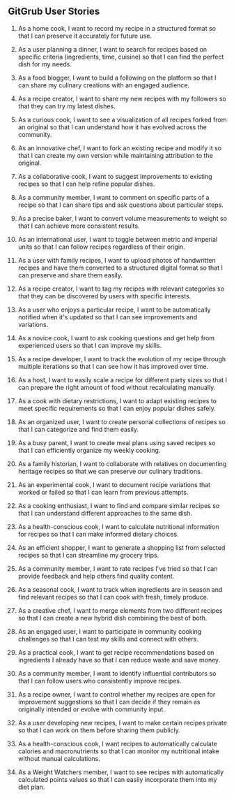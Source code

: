 ## GitGrub User Stories

1. As a home cook, I want to record my recipe in a structured format so
   that I can preserve it accurately for future use.

2. As a user planning a dinner, I want to search for recipes based on
   specific criteria (ingredients, time, cuisine) so that I can find the
   perfect dish for my needs.

3. As a food blogger, I want to build a following on the platform so
   that I can share my culinary creations with an engaged audience.

4. As a recipe creator, I want to share my new recipes with my followers
   so that they can try my latest dishes.

5. As a curious cook, I want to see a visualization of all recipes
   forked from an original so that I can understand how it has evolved
   across the community.

6. As an innovative chef, I want to fork an existing recipe and modify
   it so that I can create my own version while maintaining attribution
   to the original.

7. As a collaborative cook, I want to suggest improvements to existing
   recipes so that I can help refine popular dishes.

8. As a community member, I want to comment on specific parts of a
   recipe so that I can share tips and ask questions about particular
   steps.

9. As a precise baker, I want to convert volume measurements to weight
   so that I can achieve more consistent results.

10. As an international user, I want to toggle between metric and
    imperial units so that I can follow recipes regardless of their
    origin.

11. As a user with family recipes, I want to upload photos of
    handwritten recipes and have them converted to a structured digital
    format so that I can preserve and share them easily.

12. As a recipe creator, I want to tag my recipes with relevant
    categories so that they can be discovered by users with specific
    interests.

13. As a user who enjoys a particular recipe, I want to be automatically
    notified when it's updated so that I can see improvements and
    variations.

14. As a novice cook, I want to ask cooking questions and get help from
    experienced users so that I can improve my skills.

15. As a recipe developer, I want to track the evolution of my recipe
    through multiple iterations so that I can see how it has improved
    over time.

16. As a host, I want to easily scale a recipe for different party sizes
    so that I can prepare the right amount of food without recalculating
    manually.

17. As a cook with dietary restrictions, I want to adapt existing
    recipes to meet specific requirements so that I can enjoy popular
    dishes safely.

18. As an organized user, I want to create personal collections of
    recipes so that I can categorize and find them easily.

19. As a busy parent, I want to create meal plans using saved recipes so
    that I can efficiently organize my weekly cooking.

20. As a family historian, I want to collaborate with relatives on
    documenting heritage recipes so that we can preserve our culinary
    traditions.

21. As an experimental cook, I want to document recipe variations that
    worked or failed so that I can learn from previous attempts.

22. As a cooking enthusiast, I want to find and compare similar recipes
    so that I can understand different approaches to the same dish.

23. As a health-conscious cook, I want to calculate nutritional
    information for recipes so that I can make informed dietary choices.

24. As an efficient shopper, I want to generate a shopping list from
    selected recipes so that I can streamline my grocery trips.

25. As a community member, I want to rate recipes I've tried so that I
    can provide feedback and help others find quality content.

26. As a seasonal cook, I want to track when ingredients are in season
    and find relevant recipes so that I can cook with fresh, timely
    produce.

27. As a creative chef, I want to merge elements from two different
    recipes so that I can create a new hybrid dish combining the best of
    both.

28. As an engaged user, I want to participate in community cooking
    challenges so that I can test my skills and connect with others.

29. As a practical cook, I want to get recipe recommendations based on
    ingredients I already have so that I can reduce waste and save
    money.

30. As a community member, I want to identify influential contributors
    so that I can follow users who consistently improve recipes.

31. As a recipe owner, I want to control whether my recipes are open for
    improvement suggestions so that I can decide if they remain as
    originally intended or evolve with community input.

32. As a user developing new recipes, I want to make certain recipes
    private so that I can work on them before sharing them publicly.

33. As a health-conscious cook, I want recipes to automatically
    calculate calories and macronutrients so that I can monitor my
    nutritional intake without manual calculations.

34. As a Weight Watchers member, I want to see recipes with
    automatically calculated points values so that I can easily
    incorporate them into my diet plan.
